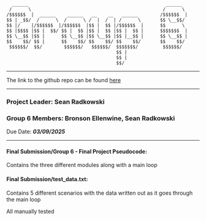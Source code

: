 
      ______                                                  ______        
     /      \                                                /      \       
    /$$$$$$  |  ______    ______   __    __   ______        /$$$$$$  |      
    $$ | _$$/  /      \  /      \ /  |  /  | /      \       $$ \__$$/       
    $$ |/    |/$$$$$$  |/$$$$$$  |$$ |  $$ |/$$$$$$  |      $$      \       
    $$ |$$$$ |$$ |  $$/ $$ |  $$ |$$ |  $$ |$$ |  $$ |      $$$$$$$  |      
    $$ \__$$ |$$ |      $$ \__$$ |$$ \__$$ |$$ |__$$ |      $$ \__$$ |      
    $$    $$/ $$ |      $$    $$/ $$    $$/ $$    $$/       $$    $$/       
     $$$$$$/  $$/        $$$$$$/   $$$$$$/  $$$$$$$/         $$$$$$/        
                                            $$ |                            
                                            $$ |                            
                                            $$/                             

---

The link to the github repo can be found [here](https://github.com/Bullswan508/group_6_final_project-computing_logic)

---

### Project Leader: Sean Radkowski

### Group 6 Members: Bronson Ellenwine, Sean Radkowski

Due Date: ***03/09/2025***

---

#### Final Submission/Group 6 - Final Project Pseudocode:

Contains the three different modules along with a main loop


#### Final Submission/test_data.txt:

Contains 5 different scenarios with the data written out as it goes through the main loop

All manually tested

